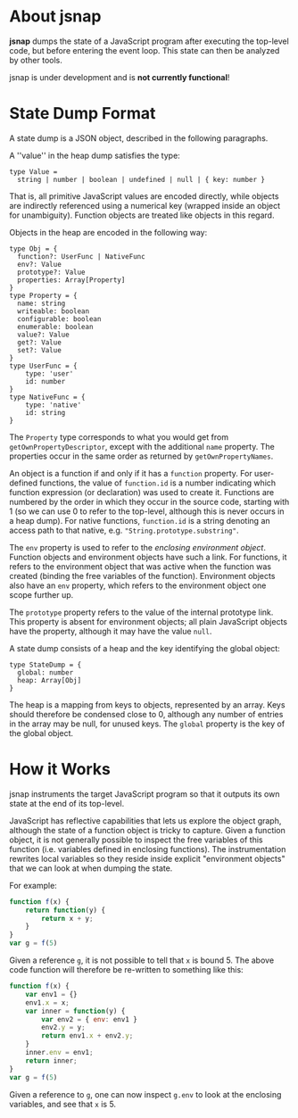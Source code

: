 About jsnap
===========
**jsnap** dumps the state of a JavaScript program after executing the top-level code, but before entering the event loop. This state can then be analyzed by other tools.

jsnap is under development and is **not currently functional**!

State Dump Format
================

A state dump is a JSON object, described in the following paragraphs.

A ''value'' in the heap dump satisfies the type:


    type Value = 
      string | number | boolean | undefined | null | { key: number }


That is, all primitive JavaScript values are encoded directly, while objects are indirectly referenced using a numerical key (wrapped inside an object for unambiguity). Function objects are treated like objects in this regard.

Objects in the heap are encoded in the following way:

    type Obj = {
      function?: UserFunc | NativeFunc
      env?: Value
      prototype?: Value
      properties: Array[Property]
    }
    type Property = {
      name: string
      writeable: boolean
      configurable: boolean
      enumerable: boolean
      value?: Value
      get?: Value
      set?: Value
    }
    type UserFunc = {
        type: 'user'
        id: number
    }
    type NativeFunc = {
        type: 'native'
        id: string
    }


The `Property` type corresponds to what you would get from `getOwnPropertyDescriptor`, except with the additional `name` property. The properties occur in the same order as returned by `getOwnPropertyNames`.

An object is a function if and only if it has a `function` property. For user-defined functions, the value of `function.id` is a number indicating which function expression (or declaration) was used to create it. Functions are numbered by the order in which they occur in the source code, starting with 1 (so we can use 0 to refer to the top-level, although this is never occurs in a heap dump). For native functions, `function.id` is a string denoting an access path to that native, e.g. `"String.prototype.substring"`.

The `env` property is used to refer to the *enclosing environment object*. Function objects and environment objects have such a link. For functions, it refers to the environment object that was active when the function was created (binding the free variables of the function). Environment objects also have an `env` property, which refers to the environment object one scope further up.

The `prototype` property refers to the value of the internal prototype link. This property is absent for environment objects; all plain JavaScript objects have the property, although it may have the value `null`.

A state dump consists of a heap and the key identifying the global object:

    type StateDump = {
      global: number
      heap: Array[Obj]
    }
    
The heap is a mapping from keys to objects, represented by an array. Keys should therefore be condensed close to 0, although any number of entries in the array may be null, for unused keys. The `global` property is the key of the global object.

How it Works
============
jsnap instruments the target JavaScript program so that it outputs its own state at the end of its top-level.

JavaScript has reflective capabilities that lets us explore the object graph, although the state of a function object is tricky to capture. Given a function object, it is not generally possible to inspect the free variables of this function (i.e. variables defined in enclosing functions). 
The instrumentation rewrites local variables so they reside inside explicit "environment objects" that we can look at when dumping the state.

For example:
```javascript
function f(x) {
    return function(y) { 
        return x + y;
    }
}
var g = f(5)
```
Given a reference `g`, it is not possible to tell that `x` is bound 5.
The above code function will therefore be re-written to something like this:
```javascript
function f(x) {
    var env1 = {}
    env1.x = x;
    var inner = function(y) { 
        var env2 = { env: env1 }
        env2.y = y;
        return env1.x + env2.y;
    }
    inner.env = env1;
    return inner;
}
var g = f(5)
```
Given a reference to `g`, one can now inspect `g.env` to look at the enclosing variables, and see that `x` is 5.